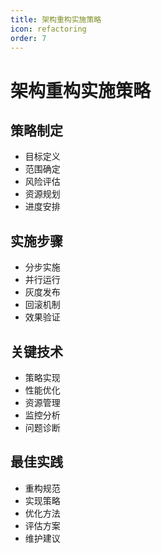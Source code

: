 ```yaml
---
title: 架构重构实施策略
icon: refactoring
order: 7
---
```


# 架构重构实施策略

## 策略制定
- 目标定义
- 范围确定
- 风险评估
- 资源规划
- 进度安排

## 实施步骤
- 分步实施
- 并行运行
- 灰度发布
- 回滚机制
- 效果验证

## 关键技术
- 策略实现
- 性能优化
- 资源管理
- 监控分析
- 问题诊断

## 最佳实践
- 重构规范
- 实现策略
- 优化方法
- 评估方案
- 维护建议
